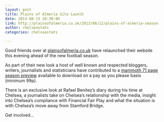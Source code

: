 ```yaml
---
layout: post
title: Plains of Almeria Site Launch
date: 2013-08-15 20:30:00
link: http://plainsofalmeria.co.uk/2013/08/12/plains-of-almeria-season-preview-201314-donate-download-now/
author: chelseastats
categories: chelseastats

---
```


Good friends over at <a Href="http://plainsofalmeria.co.uk">plainsofalmeria.co.uk</a> have relaunched their website this evening ahead of the new football season. 

As part of their new look a host of well known and respected bloggers, writers, journalists and statisticians have contributed to a <a href="http://plainsofalmeria.co.uk/2013/08/12/plains-of-almeria-season-preview-201314-donate-download-now/">mammoth 71 page season preview</a> available to download on a pay as you please basis (minimum 99p).

There is an exclusive look at Rafael Benitez’s diary during his time at Chelsea, a journalists take on Chelsea’s relationship with the media, insight into Chelsea’s compliance with Financial Fair Play and what the situation is with Chelsea’s move away from Stamford Bridge.

Get involved...
